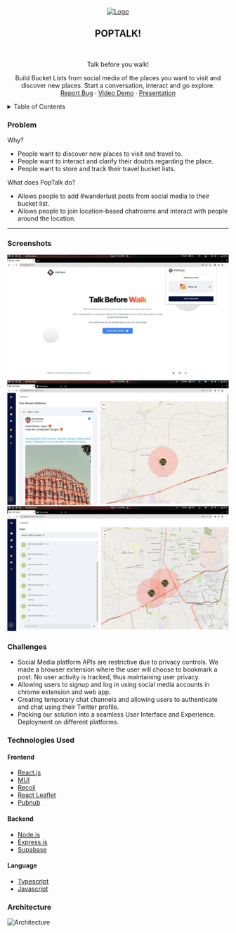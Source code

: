 <div id="top"></div>

<br />
<div align="center">
  <a href="https://github.com/manavendrasen/poptalk">
    <img src="https://user-images.githubusercontent.com/44477212/162623423-5472eef0-2741-4f70-9465-d9e206c314c2.png" alt="Logo" width="100" height="100">
  </a>

  <h2 align="center">POPTALK!</h2>
  <br/>
  <p align="center">Talk before you walk!</p>

  <p align="center">
    Build Bucket Lists from social media of the places you want to visit and discover new places. Start a conversation, interact and go explore.
    <br />
    <a href="https://github.com/manavendrasen/poptalk/issues">Report Bug</a>
    ·
    <a href="https://youtu.be/A6l8yGgv7YY">Video Demo</a>
    ·
    <a href="https://www.canva.com/design/DAE9efgRm10/j0KedxJ8faVXq4KVk2wT-Q/view">Presentation</a>
  </p>
</div>

<details>
  <summary>Table of Contents</summary>
  <ol>
    <li>
      <a href="#problem">Problem</a>
    </li>
    <li><a  href="#challenges">Challenges</a></li>
    <li><a href="#technologies-used">Technologies Used</a></li>
    <li><a href="#architecture">Architecture</a></li>
    <li><a href="#contact">Contact</a></li>
  </ol>
</details>

### Problem 

Why?

- People want to discover new places to visit and travel to.
- People want to interact and clarify their doubts regarding the place.
- People want to store and track their travel bucket lists.

What does PopTalk do?

 - Allows people to add #wanderlust posts from social media to their bucket list.
 - Allows people to join location-based chatrooms and interact with people around the location.
  
<hr/>

### Screenshots 

![Home Page](screenshots/ss2.jpeg)
![Map Page](screenshots/ss3.jpeg)
![Post Chat](screenshots/ss1.jpeg)


### Challenges 

   - Social Media platform APIs are restrictive due to privacy controls. We made a browser extension where the user will choose to bookmark a post. No user activity is tracked, thus maintaining user privacy.
   - Allowing users to signup and log in using social media accounts in chrome extension and web app.
   - Creating temporary chat channels and allowing users to authenticate and chat using their Twitter profile.
   - Packing our solution into a seamless User Interface and Experience. Deployment on different platforms.

### Technologies Used


#### Frontend

- [React.js](https://reactjs.org/)
- [MUI](https://mui.com/)
- [Recoil](https://recoiljs.org/)
- [React Leaflet](https://react-leaflet.js.org/)
- [Pubnub](https://www.pubnub.com/)

#### Backend

- [Node.js](https://nodejs.org/en/)
- [Express.js](https://expressjs.com/)
- [Supabase](https://supabase.com/)
  
#### Language
- [Typescript](https://www.typescriptlang.org/)
- [Javascript](https://developer.mozilla.org/en-US/docs/Web/JavaScript)
  <br/>

### Architecture
![Architecture](https://user-images.githubusercontent.com/32746859/162618911-91f65ded-0262-42d2-82a1-7c53a0bafa2a.png)





